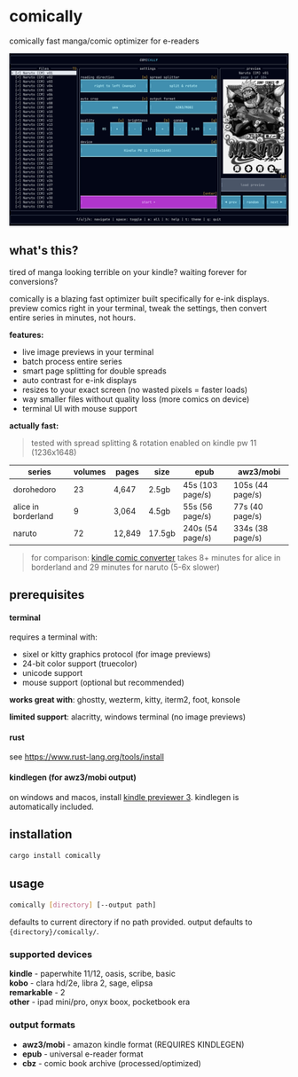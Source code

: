 # comically

comically fast manga/comic optimizer for e-readers

![preview](assets/preview.png)

## what's this?

tired of manga looking terrible on your kindle? waiting forever for conversions?

comically is a blazing fast optimizer built specifically for e-ink displays. preview comics right in your terminal, tweak the settings, then convert entire series in minutes, not hours.

**features:**
- live image previews in your terminal
- batch process entire series
- smart page splitting for double spreads
- auto contrast for e-ink displays
- resizes to your exact screen (no wasted pixels = faster loads)
- way smaller files without quality loss (more comics on device)
- terminal UI with mouse support

**actually fast:**
> tested with spread splitting & rotation enabled on kindle pw 11 (1236x1648)

| series | volumes | pages | size | epub | awz3/mobi |
|--------|---------|-------|------|------|-----------|
| dorohedoro | 23 | 4,647 | 2.5gb | 45s (103 page/s) | 105s (44 page/s) |
| alice in borderland | 9 | 3,064 | 4.5gb | 55s (56 page/s) | 77s (40 page/s) |
| naruto | 72 | 12,849 | 17.5gb | 240s (54 page/s) | 334s (38 page/s) |

> for comparison: [kindle comic converter](https://github.com/ciromattia/kcc) takes 8+ minutes for alice in borderland and 29 minutes for naruto (5-6x slower) 

## prerequisites

#### terminal
requires a terminal with:
- sixel or kitty graphics protocol (for image previews)
- 24-bit color support (truecolor)
- unicode support
- mouse support (optional but recommended)

**works great with**: ghostty, wezterm, kitty, iterm2, foot, konsole

**limited support**: alacritty, windows terminal (no image previews)

#### rust
see https://www.rust-lang.org/tools/install

#### kindlegen (for awz3/mobi output)
on windows and macos, install [kindle previewer 3](https://www.amazon.com/Kindle-Previewer/b?ie=UTF8&node=21381691011). kindlegen is automatically included.

## installation

```bash
cargo install comically
```

## usage

```bash
comically [directory] [--output path]
```

defaults to current directory if no path provided. output defaults to `{directory}/comically/`.

### supported devices

**kindle** - paperwhite 11/12, oasis, scribe, basic  
**kobo** - clara hd/2e, libra 2, sage, elipsa  
**remarkable** - 2  
**other** - ipad mini/pro, onyx boox, pocketbook era

### output formats

- **awz3/mobi** - amazon kindle format (REQUIRES KINDLEGEN)
- **epub** - universal e-reader format
- **cbz** - comic book archive (processed/optimized)
